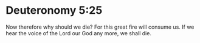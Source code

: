 # Deuteronomy 5:25

Now therefore why should we die? For this great fire will consume us. If we hear the voice of the Lord our God any more, we shall die.
